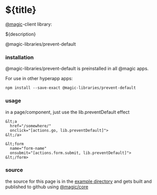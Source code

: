 # ${title}

[@magic](https://magic.github.io/core)-client library:

${description}

<GitBadges>@magic-libraries/prevent-default</GitBadges>

### installation

@magic-libraries/prevent-default is preinstalled in all @magic apps.

For use in other hyperapp apps:

`npm install --save-exact @magic-libraries/prevent-default`

### usage

in a page/component, just use the lib.preventDefault effect

```
&lt;a
  href="/somewhere/"
  onclick="[actions.go, lib.preventDefault]">
&lt;/a>

&lt;form
  name="form-name"
  onsubmit="[actions.form.submit, lib.preventDefault]">
&lt;/form>
```

### source

the source for this page is in the
[example directory](https://github.com/magic-libraries/prevent-default/tree/master/example)
and gets built and published to github using
[@magic/core](https://github.com/magic/core)
